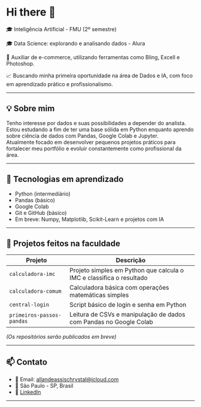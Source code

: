 # Hi there 👋


🎓 Inteligência Artificial - FMU (2º semestre)  

🎓 Data Science: explorando e analisando dados - Alura

💼 Auxiliar de e-commerce, utilizando ferramentas como Bling, Excell e Photoshop.

📈 Buscando minha primeira oportunidade na área de Dados e IA, com foco em aprendizado prático e profissionalismo.

---

## 💡 Sobre mim

Tenho interesse por dados e suas possibilidades a depender do analista. Estou estudando a fim de ter uma base sólida em Python enquanto aprendo sobre ciência de dados com Pandas, Google Colab e Jupyter.  
Atualmente focado em desenvolver pequenos projetos práticos para fortalecer meu portfólio e evoluir constantemente como profissional da área.

---

## 🚀 Tecnologias em aprendizado

- Python (intermediário)
- Pandas (básico)
- Google Colab 
- Git e GitHub (básico)
- Em breve: Numpy, Matplotlib, Scikit-Learn e projetos com IA

---

## 📂 Projetos feitos na faculdade

| Projeto | Descrição |
|--------|------------|
| `calculadora-imc` | Projeto simples em Python que calcula o IMC e classifica o resultado |
| `calculadora-comum` | Calculadora básica com operações matemáticas simples |
| `central-login` | Script básico de login e senha em Python |
| `primeiros-passos-pandas` | Leitura de CSVs e manipulação de dados com Pandas no Google Colab |

*(Os repositórios serão publicados em breve)*

---

## 📫 Contato

- 📧 Email: allandeassischrystal@icloud.com
- 📍 São Paulo - SP, Brasil
- 💼 [LinkedIn](www.linkedin.com/in/allan-de-assis-chrystal)

---

<!--
**AllanChrystal/AllanChrystal** is a ✨ _special_ ✨ repository because its `README.md` (this file) appears on your GitHub profile.

Here are some ideas to get you started:

- 🔭 I’m currently working on ...
- 🌱 I’m currently learning ...
- 👯 I’m looking to collaborate on ...
- 🤔 I’m looking for help with ...
- 💬 Ask me about ...
- 📫 How to reach me: ...
- 😄 Pronouns: ...
- ⚡ Fun fact: ...
-->
